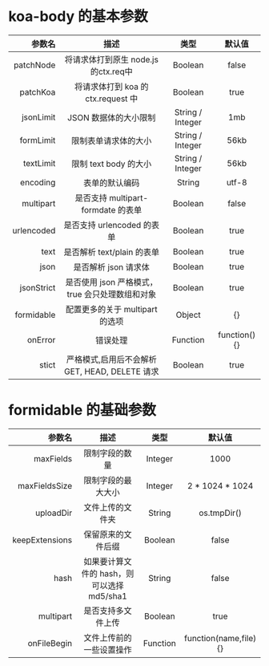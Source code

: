# koa-body 的基本参数
|参数名|描述|类型|默认值|
|-----:|:----:|:-----:|:----:|
patchNode|将请求体打到原生 node.js 的ctx.req中|Boolean|false
patchKoa|将请求体打到 koa 的 ctx.request 中|Boolean|true
jsonLimit|JSON 数据体的大小限制|String / Integer|1mb
formLimit|限制表单请求体的大小|String / Integer|56kb
textLimit|限制 text body 的大小|String / Integer|56kb
encoding|表单的默认编码|String|utf-8
multipart|是否支持 multipart-formdate 的表单|Boolean|false
urlencoded|是否支持 urlencoded 的表单|Boolean|true
text|是否解析 text/plain 的表单|Boolean|true
json|是否解析 json 请求体|Boolean|true
jsonStrict|是否使用 json 严格模式，true 会只处理数组和对象|Boolean|true
formidable|配置更多的关于 multipart 的选项|Object|{}
onError|错误处理|Function|function(){}
stict|严格模式,启用后不会解析  GET, HEAD, DELETE 请求|Boolean|true

# formidable 的基础参数
|参数名|描述|类型|默认值|
|-----:|:----:|:-----:|:----:|
maxFields|限制字段的数量|Integer|1000
maxFieldsSize|限制字段的最大大小|Integer|2 * 1024 * 1024
uploadDir|文件上传的文件夹|String|os.tmpDir()
keepExtensions|保留原来的文件后缀|Boolean|false
hash|如果要计算文件的 hash，则可以选择 md5/sha1|String|false
multipart|是否支持多文件上传|Boolean|true
onFileBegin|文件上传前的一些设置操作|Function|function(name,file){}